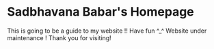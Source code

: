 # Sadbhavana Babar's Homepage

This is going to be a guide to my website !! Have fun ^_^
Website under maintenance !
Thank you for visiting! 
